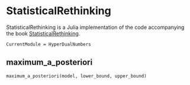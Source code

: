 # StatisticalRethinking

StatisticalRethinking is a Julia implementation of the code accompanying the book [StatisticalRethinking](https://xcelab.net/rm/statistical-rethinking/).


```@meta
CurrentModule = HyperDualNumbers
```

## maximum_a_posteriori
```@docs
maximum_a_posteriori(model, lower_bound, upper_bound)
````